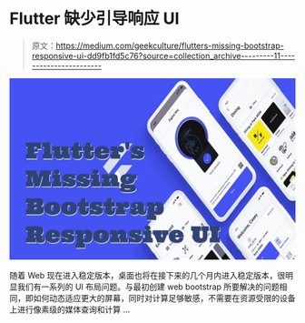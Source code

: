 # Flutter 缺少引导响应 UI

> 原文：<https://medium.com/geekculture/flutters-missing-bootstrap-responsive-ui-dd9fb1fd5c76?source=collection_archive---------11----------------------->

![](img/7cc81d69b16bad47c207e13078a6149c.png)

随着 Web 现在进入稳定版本，桌面也将在接下来的几个月内进入稳定版本，很明显我们有一系列的 UI 布局问题。与最初创建 web bootstrap 所要解决的问题相同，即如何动态适应更大的屏幕，同时对计算足够敏感，不需要在资源受限的设备上进行像素级的媒体查询和计算 …